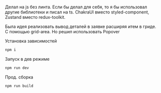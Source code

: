 Делал на js без линта. Если бы делал для себя, то я бы использовал другие библиотеки и писал на ts.
ChakraUI вместо styled-component, Zustand вместо redux-toolkit.

Была идея реализовать вывод деталей в заявке расширяя итем в гриде. С помощью grid-area. Но решил использовать Popover

Установка зависимостей
```sh
npm i
```
Запуск в дев режиме
```sh
npm run dev
```
Прод. сборка
```sh
npm run build
```